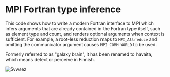 # MPI Fortran type inference

This code shows how to write a modern Fortran interface to MPI which infers arguments that are already
contained in the Fortran type itself, such as element type and count, and renders optional arguments when
context is sufficient.  For example, a root-less reduction maps to `MPI_Allreduce` 
and omitting the communicator argument causes `MPI_COMM_WORLD` to be used.

Formerly referred to as "galaxy brain", it has been renamed to havaita, which means detect or perceive in Finnish.


![5vwsez](https://user-images.githubusercontent.com/406118/143855974-32af3b31-49a2-4dc9-93b3-d14dabde4c8a.jpg)
